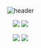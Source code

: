 

<div align="center">
 
  ![header](https://capsule-render.vercel.app/api?type=rounded&color=ABD5BE&height=170&section=header&text=Meeseeks%20Dev%20vlog&fontSize=50&fontColor=636d68&animation=twinkling)
</div>


<div align="center">
 <p>
   <img src="https://img.shields.io/badge/Python-007396?style=flat&logo=Python&logoColor=white"/>
  <img src="https://img.shields.io/badge/JavaScript-F7DF1E?style=flat&logo=JavaScript&logoColor=white"/>
 </p>

 <p>
  <img src="https://img.shields.io/badge/Django-092E20?style=flat&logo=Django&logoColor=white"/>
  <img src="https://img.shields.io/badge/Vue.js-4FC08D?style=flat&logo=Vue.js&logoColor=white"/>
 </p>

</div>


